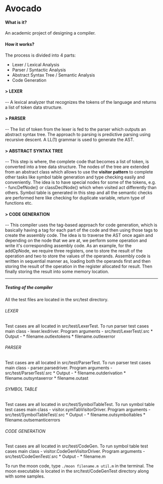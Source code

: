 <h1>Avocado</h1>

<h4> What is it? </h3>

An academic project of designing a compiler.

<h4> How it works?</h4>

The process is divided into 4 parts:
* Lexer / Lexical Analysis 
* Parser / Syntactic Analysis
* Abstract Syntax Tree / Semantic Analysis
* Code Generation

<h4> > LEXER </h4>
--
A lexical analyzer that recognizes the tokens of the language and returns a list of token data structure.

<h4> > PARSER</h4>
--
The list of token from the lexer is fed to the parser which outputs an abstract syntax tree. The approach
to parsing is predictive parsing using recursive descent.
A LL(1) grammar is used to generate the AST.

<h4> > ABSTRACT SYNTAX TREE</h4>
--
This step is where, the complete code that becomes a list of token, is converted into a tree data structure.
The nodes of the tree are extended from an abstract class which allows to use the <b>visitor pattern</b> to complete
other tasks like symbol table generation and type checking easily and conveniently.
The idea is to have special nodes for some of the tokens, e.g. - funcDefNode() or classDeclNode() which when 
visited act differently than others.
Symbol table is generated in this step and all the semantic checks are performed here like checking for duplicate
variable, return type of functions etc. 

<h4> > CODE GENERATION</h4>
--
This compiler uses the tag-based approach for code generation, which is basically having a tag for each part of the code
and then using those tags to create the assembly code.
The idea is to traverse the AST once again and depending on the node that we are at, we perform some operation and write 
it's corresponding assembly code. As an example, for the addOpNode, we require three registers, one to store the result
of the operation and two to store the values of the operands. Assembly code is written in sequential manner as, loading 
both the operands first and then storing the result of the operation in the register allocated for result. Then finally 
storing the result into some memory location.

---

<h5>Testing of the compiler</h5>

All the test files are located in the src/test directory.

<h6>LEXER</h6>
Test cases are all located in src/test/LexerTest.
To run parser test cases main class - lexer.lexdriver. 
Program arguments - src/test/LexerTest/<filename>.src
* Output - 
    * filename.outlextokens
    * filename.outlexerror


<h6>PARSER</h6>
Test cases are all located in src/test/ParserTest.
To run parser test cases main class - parser.parsedriver.
Program arguments - src/test/ParserTest/<filename>.src
* Output - 
    * filename.outderivation
    * filename.outsyntaxerror
    * filename.outast


<h6>SYMBOL TABLE</h6>
Test cases are all located in src/test/SymbolTableTest.
To run symbol table test cases main class - visitor.symTabVisitorDriver.
Program arguments - src/test/SymbolTableTest/<filename>.src
* Output -
    * filename.outsymboltables
    * filename.outsemanticerrors

<h6>CODE GENERATION</h6>
Test cases are all located in src/test/CodeGen.
To run symbol table test cases main class - visitor.CodeGenVisitorDriver.
Program arguments - src/test/CodeGenTest/<filename>.src
* Output -
    * filename.m

To run the moon code, type `./moon filename.m util.m` in the terminal. The moon executable is located in the 
src/test/CodeGenTest directory along with some samples.
